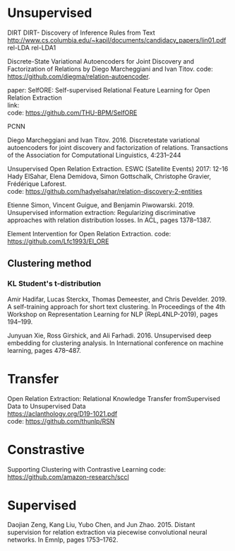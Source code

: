  # Unsupervised 
 DIRT DIRT- Discovery of Inference Rules from Text http://www.cs.columbia.edu/~kapil/documents/candidacy_papers/lin01.pdf 
 rel-LDA
 rel-LDA1
 
 Discrete-State Variational Autoencoders for Joint Discovery and Factorization of Relations by Diego Marcheggiani and Ivan Titov.
 code: https://github.com/diegma/relation-autoencoder. 


paper: SelfORE: Self-supervised Relational Feature Learning for Open Relation Extraction    
link:     
code: https://github.com/THU-BPM/SelfORE 

PCNN

Diego Marcheggiani and Ivan Titov. 2016. Discretestate variational autoencoders for joint discovery and factorization of relations. Transactions of the Association
for Computational Linguistics, 4:231–244 


Unsupervised Open Relation Extraction. ESWC (Satellite Events) 2017: 12-16 Hady ElSahar, Elena Demidova, Simon Gottschalk, Christophe Gravier, Frédérique Laforest. </br>
code: https://github.com/hadyelsahar/relation-discovery-2-entities 

Etienne Simon, Vincent Guigue, and Benjamin Piwowarski. 2019. Unsupervised information extraction: Regularizing discriminative approaches with relation distribution losses. In ACL, pages 1378–1387.


Element Intervention for Open Relation Extraction. 
code: https://github.com/Lfc1993/EI_ORE 


## Clustering method
### KL Student's t-distribution 
Amir Hadifar, Lucas Sterckx, Thomas Demeester, and
Chris Develder. 2019. A self-training approach
for short text clustering. In Proceedings of the
4th Workshop on Representation Learning for NLP
(RepL4NLP-2019), pages 194–199. 


Junyuan Xie, Ross Girshick, and Ali Farhadi. 2016.
Unsupervised deep embedding for clustering analysis.
In International conference on machine learning,
pages 478–487.



# Transfer
Open Relation Extraction: Relational Knowledge Transfer fromSupervised Data to Unsupervised Data </br>
https://aclanthology.org/D19-1021.pdf   
code: https://github.com/thunlp/RSN   




# Constrastive 
Supporting Clustering with Contrastive Learning 
code: https://github.com/amazon-research/sccl 


# Supervised 
Daojian Zeng, Kang Liu, Yubo Chen, and Jun Zhao. 2015. Distant supervision for relation extraction via
piecewise convolutional neural networks. In Emnlp, pages 1753–1762.
